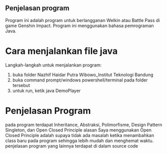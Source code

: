 ## Penjelasan program

Program ini adalah program untuk berlangganan Welkin atau Battle Pass di game Genshin Impact.
Program ini menggunakan bahasa pemrograman Java.

# Cara menjalankan file java

Langkah-langkah untuk menjalankan program:
1. buka folder Nazhif Haidar Putra Wibowo_Institut Teknologi Bandung
2. buka command prompt/windows powershell/terminal pada folder tersebut
3. untuk run, ketik java DemoPlayer

# Penjelasan Program
pada program terdapat Inheritance, Abstraksi, Polimorfisme, Design Pattern Singleton, dan Open Closed Principle
alasan Saya menggunakan Open Closed Principle adalah supaya tidak ada masalah ketika menambahkan class baru pada program sehingga lebih mudah dan menghemat waktu. penjelasan program yang lainnya terdapat di dalam source code
